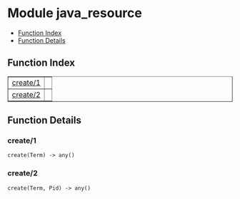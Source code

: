 

# Module java_resource #
* [Function Index](#index)
* [Function Details](#functions)


<a name="index"></a>

## Function Index ##


<table width="100%" border="1" cellspacing="0" cellpadding="2" summary="function index"><tr><td valign="top"><a href="#create-1">create/1</a></td><td></td></tr><tr><td valign="top"><a href="#create-2">create/2</a></td><td></td></tr></table>


<a name="functions"></a>

## Function Details ##

<a name="create-1"></a>

### create/1 ###

`create(Term) -> any()`


<a name="create-2"></a>

### create/2 ###

`create(Term, Pid) -> any()`


